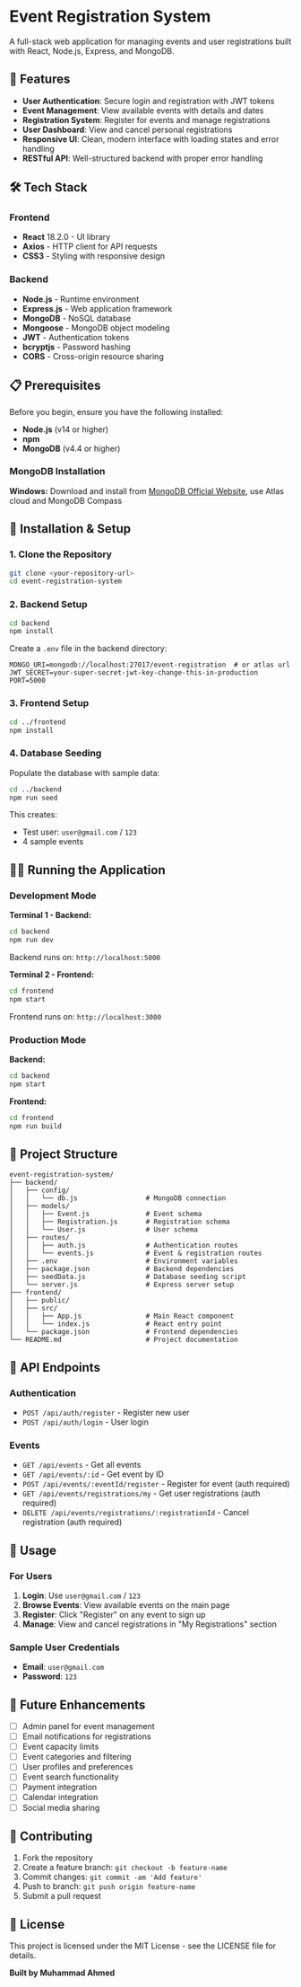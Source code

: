 # Event Registration System

A full-stack web application for managing events and user registrations built with React, Node.js, Express, and MongoDB.

## 🚀 Features

- **User Authentication**: Secure login and registration with JWT tokens
- **Event Management**: View available events with details and dates
- **Registration System**: Register for events and manage registrations
- **User Dashboard**: View and cancel personal registrations
- **Responsive UI**: Clean, modern interface with loading states and error handling
- **RESTful API**: Well-structured backend with proper error handling

## 🛠️ Tech Stack

### Frontend
- **React** 18.2.0 - UI library
- **Axios** - HTTP client for API requests
- **CSS3** - Styling with responsive design

### Backend
- **Node.js** - Runtime environment
- **Express.js** - Web application framework
- **MongoDB** - NoSQL database
- **Mongoose** - MongoDB object modeling
- **JWT** - Authentication tokens
- **bcryptjs** - Password hashing
- **CORS** - Cross-origin resource sharing

## 📋 Prerequisites

Before you begin, ensure you have the following installed:
- **Node.js** (v14 or higher)
- **npm**
- **MongoDB** (v4.4 or higher)

### MongoDB Installation

**Windows:**
Download and install from [MongoDB Official Website](https://www.mongodb.com/try/download/community), use Atlas cloud and MongoDB Compass

## 🚀 Installation & Setup

### 1. Clone the Repository
```bash
git clone <your-repository-url>
cd event-registration-system
```

### 2. Backend Setup

```bash
cd backend
npm install
```

Create a `.env` file in the backend directory:
```env
MONGO_URI=mongodb://localhost:27017/event-registration  # or atlas url
JWT_SECRET=your-super-secret-jwt-key-change-this-in-production
PORT=5000
```

### 3. Frontend Setup

```bash
cd ../frontend
npm install
```

### 4. Database Seeding

Populate the database with sample data:
```bash
cd ../backend
npm run seed
```

This creates:
- Test user: `user@gmail.com` / `123`
- 4 sample events

## 🏃‍♂️ Running the Application

### Development Mode

**Terminal 1 - Backend:**
```bash
cd backend
npm run dev
```
Backend runs on: `http://localhost:5000`

**Terminal 2 - Frontend:**
```bash
cd frontend
npm start
```
Frontend runs on: `http://localhost:3000`

### Production Mode

**Backend:**
```bash
cd backend
npm start
```

**Frontend:**
```bash
cd frontend
npm run build
```

## 📁 Project Structure

```
event-registration-system/
├── backend/
│   ├── config/
│   │   └── db.js                 # MongoDB connection
│   ├── models/
│   │   ├── Event.js              # Event schema
│   │   ├── Registration.js       # Registration schema
│   │   └── User.js               # User schema
│   ├── routes/
│   │   ├── auth.js               # Authentication routes
│   │   └── events.js             # Event & registration routes
│   ├── .env                      # Environment variables
│   ├── package.json              # Backend dependencies
│   ├── seedData.js               # Database seeding script
│   └── server.js                 # Express server setup
├── frontend/
│   ├── public/
│   ├── src/
│   │   ├── App.js                # Main React component
│   │   └── index.js              # React entry point
│   └── package.json              # Frontend dependencies
└── README.md                     # Project documentation
```

## 🔧 API Endpoints

### Authentication
- `POST /api/auth/register` - Register new user
- `POST /api/auth/login` - User login

### Events
- `GET /api/events` - Get all events
- `GET /api/events/:id` - Get event by ID
- `POST /api/events/:eventId/register` - Register for event (auth required)
- `GET /api/events/registrations/my` - Get user registrations (auth required)
- `DELETE /api/events/registrations/:registrationId` - Cancel registration (auth required)

## 🎯 Usage

### For Users
1. **Login**: Use `user@gmail.com` / `123` 
2. **Browse Events**: View available events on the main page
3. **Register**: Click "Register" on any event to sign up
4. **Manage**: View and cancel registrations in "My Registrations" section

### Sample User Credentials
- **Email**: `user@gmail.com`
- **Password**: `123`

## 🚀 Future Enhancements

- [ ] Admin panel for event management
- [ ] Email notifications for registrations
- [ ] Event capacity limits
- [ ] Event categories and filtering
- [ ] User profiles and preferences
- [ ] Event search functionality
- [ ] Payment integration
- [ ] Calendar integration
- [ ] Social media sharing

## 🤝 Contributing

1. Fork the repository
2. Create a feature branch: `git checkout -b feature-name`
3. Commit changes: `git commit -am 'Add feature'`
4. Push to branch: `git push origin feature-name`
5. Submit a pull request

## 📄 License

This project is licensed under the MIT License - see the LICENSE file for details.

**Built by Muhammad Ahmed**